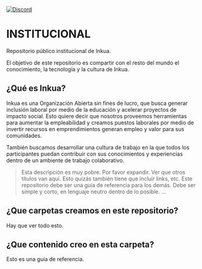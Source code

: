 [![Discord](https://img.shields.io/discord/771356768550912061?style=for-the-badge&logo=discord&color=5865F2)](https://discord.gg/Ce7P2DG)

# INSTITUCIONAL
Repositorio público institucional de Inkua. 

El objetivo de este repositorio es compartir con el resto del mundo el conocimiento, la tecnología y la cultura de Inkua. 

## ¿Qué es Inkua?
Inkua es una Organización Abierta sin fines de lucro, que busca generar inclusión laboral por medio de la educación y acelerar proyectos de impacto social. Esto quiere decir que nosotros proveemos herramientas para aumentar la empleabilidad y creamos puestos laborales por medio de invertir recursos en emprendimientos generan empleo y valor para sus comunidades.

También buscamos desarrollar una cultura de trabajo en la que todos los participantes puedan contribuir con sus conocimientos y experiencias dentro de un ambiente de trabajo colaborativo. 

> Esta descripción es muy pobre. Por favor expandir.
> Ver que otros títulos van aqui. Esto quizás también tiene que incluir links, etc. 
> Este repositorio debe ser una guía de referencia para los demás.
> Debe ser simple y corto, en lenguaje neutro dentro de lo posible. 
> ...


## ¿Que carpetas creamos en este repositorio?
Hay que ver todo esto. 

## ¿Que contenido creo en esta carpeta?
Esto es una guía de referencia.

